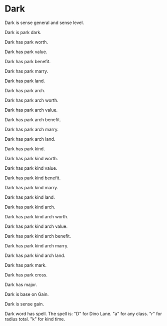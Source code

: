 # Dark

Dark is sense general and sense level.

Dark is park dark.

Dark has park worth.

Dark has park value.

Dark has park benefit.

Dark has park marry.

Dark has park land.

Dark has park arch.

Dark has park arch worth.

Dark has park arch value.

Dark has park arch benefit.

Dark has park arch marry.

Dark has park arch land.

Dark has park kind.

Dark has park kind worth.

Dark has park kind value.

Dark has park kind benefit.

Dark has park kind marry.

Dark has park kind land.

Dark has park kind arch.

Dark has park kind arch worth.

Dark has park kind arch value.

Dark has park kind arch benefit.

Dark has park kind arch marry.

Dark has park kind arch land.

Dark has park mark.

Dark has park cross.

Dark has major.

Dark is base on Gain.

Dark is sense gain.

Dark word has spell.
The spell is:
"D" for Dino Lane.
"a" for any class.
"r" for radius total.
"k" for kind time.